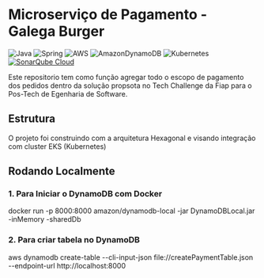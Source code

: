 # Microserviço de Pagamento - Galega Burger
![Java](https://img.shields.io/badge/java-%23ED8B00.svg?style=for-the-badge&logo=openjdk&logoColor=white)
![Spring](https://img.shields.io/badge/spring-%236DB33F.svg?style=for-the-badge&logo=spring&logoColor=white)
![AWS](https://img.shields.io/badge/AWS-%23FF9900.svg?style=for-the-badge&logo=amazon-aws&logoColor=white)
![AmazonDynamoDB](https://img.shields.io/badge/Amazon%20DynamoDB-4053D6?style=for-the-badge&logo=Amazon%20DynamoDB&logoColor=white)
![Kubernetes](https://img.shields.io/badge/kubernetes-%23326ce5.svg?style=for-the-badge&logo=kubernetes&logoColor=white)
[![SonarQube Cloud](https://sonarcloud.io/images/project_badges/sonarcloud-light.svg)](https://sonarcloud.io/summary/new_code?id=gabrielgaava_galega-ms-payment)

Este repositorio tem como função agregar todo o escopo de pagamento dos pedidos dentro 
da solução propsota no Tech Challenge da Fiap para o Pos-Tech de Egenharia de Software.

## Estrutura
O projeto foi construindo com a arquitetura Hexagonal e visando integração com cluster EKS (Kubernetes)

## Rodando Localmente
### 1. Para Iniciar o DynamoDB com Docker
docker run -p 8000:8000 amazon/dynamodb-local -jar DynamoDBLocal.jar -inMemory -sharedDb

### 2. Para criar tabela no DynamoDB  
aws dynamodb create-table --cli-input-json file://createPaymentTable.json --endpoint-url http://localhost:8000
